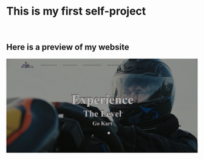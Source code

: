 <h1> This is my first self-project </h1>
<br>
<h2> Here is a preview of my website</h2>
<img src="Screenshot 2025-05-30 120245.png"/>
